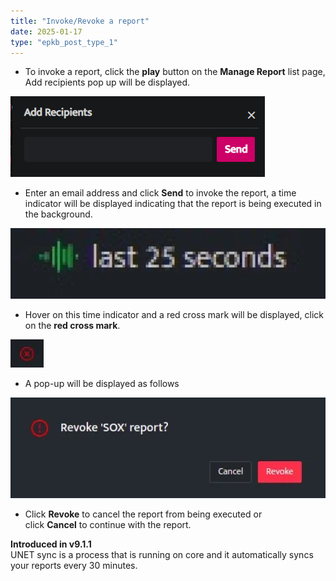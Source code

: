 ```yaml
---
title: "Invoke/Revoke a report"
date: 2025-01-17
type: "epkb_post_type_1"
---
```


- To invoke a report, click the **play** button on the **Manage Report** list page, Add recipients pop up will be displayed.

![image 1-Dec-21-2023-06-55-16-5174-AM](./invoke-revoke-a-report-img/invoke-revoke-a-report-1.png)

- Enter an email address and click **Send** to invoke the report, a time indicator will be displayed indicating that the report is being executed in the background.

![image 2-Dec-21-2023-06-55-27-8024-AM](./invoke-revoke-a-report-img/invok-revoke-a-report-2.webp)

- Hover on this time indicator and a red cross mark will be displayed, click on the **red cross mark**.

![image 3-Dec-21-2023-06-55-44-5871-AM](./invoke-revoke-a-report-img/invok-revoke-a-report-3.webp)

- A pop-up will be displayed as follows

![image 4-Dec-21-2023-06-55-55-3374-AM](./invoke-revoke-a-report-img/invok-revoke-a-report-4.webp)

- Click **Revoke** to cancel the report from being executed or click **Cancel** to continue with the report.

**Introduced in v9.1.1**  
UNET sync is a process that is running on core and it automatically syncs your reports every 30 minutes.
